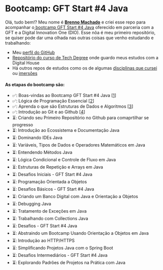 # Bootcamp: GFT Start #4 Java

Olá, tudo bem!? Meu nome é [__Brenno Machado__](https://github.com/brennomachado) e criei esse repo para acompanhar o[ bootcamp GFT Start #4 Java](https://web.dio.me/track/gft-start-4-java) oferecido em parceria com a GFT e a Digital Innovation One (DIO).
Esse nõa é meu primeiro repositório, se quiser pode dar uma olhada nas outras coisas que venho estudando e trabalhando:
- Meu [perfil do GitHub](https://github.com/brennomachado)
- [Repositório do curso de Tech Degree](https://github.com/brennomachado/DigitalHouse) onde guardo meus estudos com a Digital House
- Há outros repos de estudos como os de algumas [disciplinas que cursei](https://github.com/brennomachado/USP-Disciplinas) ou [imersões](https://github.com/brennomachado/matrixchat-alura)


#### As etapas do bootcamp são:
- ✅: Boas-vindas ao Bootcamp GFT Start #4 Java [[1](./certificados/01-86765F16.pdf)]
- ✅: Lógica de Programação Essencial [[2](./certificados/02-37DBA2F6.pdf)]
- ✅: Aprenda o que são Estruturas de Dados e Algoritmos [[3](certificados/03-88AC6E3B.pdf)]
- ✅: Introdução ao Git e ao Github [[4](./certificados/04-5001A304.pdf)]
- ⏳: Criando seu Primeiro Repositório no Github para comaprtilhar se progresso
- ⏳: Introdução ao Ecossistema e Documentação Java
- ⏳: Dominando IDEs Java
- ⏳: Variáveis, Tipos de Dados e Operadores Matemáticos em Java
- ⏳: Entendendo Métodos Java
- ⏳: Lógica Condicional e Controle de Fluxo em Java
- ⏳: Estruturas de Repetição e Arrays em Java
- ⏳: Desafios Iniciais - GFT Start #4 Java
- ⏳: Programação Orientada a Objetos
- ⏳: Desafios Básicos - GFT Start #4 Java
- ⏳: Criando um Banco Digital com Java e Orientação a Objetos
- ⏳: Debugging Java
- ⏳: Tratamento de Exceções em Java
- ⏳: Trabalhando com Collections Java
- ⏳: Desafios - GFT Start #4 Java
- ⏳: Abstraindo um Bootcamp Usando Orientação a Objetos em Java
- ⏳: Introdução ao HTTP/HTTPS
- ⏳: Simplificando Projetos Java com o Spring Boot
- ⏳: Desafios Intermediários - GFT Start #4 Java
- ⏳: Explorando Padrões de Projetos na Prática com Java


